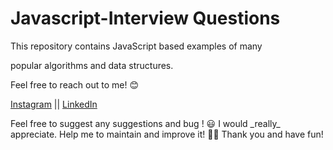 # Javascript-Interview Questions

This repository contains JavaScript based examples of many

popular algorithms and data structures.

Feel free to reach out to me! 😊 <br  />

<a  href="https://www.instagram.com/mehtab__200">Instagram</a> || <a  href="https://www.linkedin.com/in/mahtab04">LinkedIn</a>

</div>
Feel free to suggest any suggestions and bug ! 😃  I would _really_ appreciate.  Help me  to maintain and improve it! 💪🏼 Thank you and have fun!

